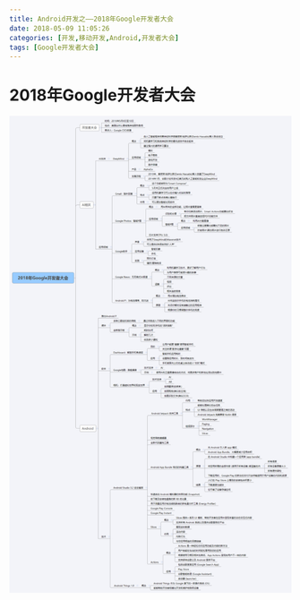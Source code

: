 ```yaml
---
title: Android开发之——2018年Google开发者大会
date: 2018-05-09 11:05:26
categories: [开发,移动开发,Android,开发者大会]
tags: [Google开发者大会]
---
```

# 2018年Google开发者大会
![2018年Google开发者大会][1]

[1]: https://raw.githubusercontent.com/PGzxc/images/master/blog-images/2018-google-develope.png